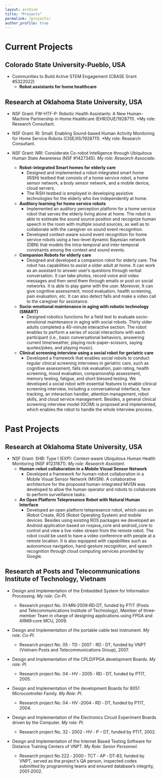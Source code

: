 ```yaml
---
layout: archive
title: "Projects"
permalink: /projects/
author_profile: true
---
```

# Current Projects
## Colorado State University-Pueblo, USA
* Communities to Build Active STEM Engagement (CBASE Grant #5322022)
  * **Robot assistants for home healthcare**

## Research at Oklahoma State University, USA
* NSF Grant: FW-HTF-P: Robotic Health Assistants: A New Human-Machine Partnership in Home Healthcare (EHR/DUE/1928711). *My role: Research Consultant.
* NSF Grant: RI: Small: Enabling Sound-based Human Activity Monitoring for Home Service Robots (CISE/IIS/1928711). *My role: Research Consultant.
 
* NSF Grant: NRI: Considerate Co-robot Intelligence through Ubiquitous Human State Awareness (NSF #1427345). *My role: Research Associate*.
  * **Robot-integrated Smart homes for elderly care**
      * Designed and implemented a robot-integrated smart home (RiSH) testbed that consists of a home service robot, a home sensor network, a body sensor network, and a mobile device, cloud servers.
      * The RiSH testbed is employed in developing assistive technologies for the elderly who live independently at home.
  * **Auditory learning for home service robots**
      * Implemented an auditory perception platform for a home service robot that serves the elderly living alone at home. The robot is able to estimate the sound source position and recognize human speech in the room with multiple sound sources, as well as to collaborate with the caregiver on sound event recognition.
      * Developed context-aware sound event recognition for home service robots using a two-level dynamic Bayesian network (DBN) that models the intra-temporal and inter-temporal constraints among the context and sound events.
  * **Companion Robots for elderly care**
      * Designed and developed a companion robot for elderly care. The robot has capabilities to assist a older adult at home. It can work as an assistant to answer user’s questions through verbal conversation. It can take photos, record voice and video messages and then send them through emails or post on social networks. It is able to play game with the user. Moreover, It can give cognitive assessment, mood evaluation, health screening, pain evaluation, etc. It can also detect falls and make a video call to the caregiver for assistance.
  * **Socio-emotional maintenance in aging with robotic technology (SMART)**
      * Designed robotics functions for a field test to evaluate socio-emotional maintenance in aging with social robots. Thirty older adults completed a 40-minute interactive section. The robot enables to perform a series of social interactions with each participant (i.e., basic conversational behaviors, answering current time/weather, playing rock-paper-scissors, saying quotes/jokes, and playing music).     
  * **Clinical screening interview using a social robot for geriatric care**
      * Developed a framework that enables social robots to conduct regular clinical screening interviews in geriatric care, such as cognitive assessment, falls risk evaluation, pain rating, health screening, mood evaluation, companionship assessment, memory testing, fatigue, and short blessed testing. We developed a social robot with essential features to enable clinical screening interview, including a conversational interface, face tracking, an interaction handler, attention management, robot skills, and cloud service management. Besides, a general clinical screening interview model (GCIM) is proposed and implemented, which enables the robot to handle the whole interview process.

# Past Projects
## Research at Oklahoma State University, USA
* NSF Grant: SHB: Type I (EXP): Context-aware Ubiquitous Human Health Monitoring (NSF #1231671). *My role: Research Assistant.*
  * **Human-robot collaboration in a Mobile Visual Sensor Network**
    * Developed a framework for human-robot collaboration in a Mobile Visual Sensor Network (MVSN). A collaborative architecture for the proposed human-integrated MVSN was developed to allow the human operator and robots to collaborate to perform surveillance tasks.
  * **An Open Platform Telepresence Robot with Natural Human Interface**
    * Developed an open platform telepresence robot, which uses an iRobot Create, ROS (Robot Operating System) and mobile devices. Besides using existing ROS packages we developed an Android application based on rosjava_core and android_core to control and view a live video stream from the remote robot. The robot could be used to have a video conference with people at a remote location. It is also equipped with capabilities such as autonomous navigation, hand-gesture recognition, and speech recognition through cloud computing services provided by Google.

## Research at Posts and Telecommunications Institute of Technology, Vietnam
* Design and Implementation of the Embedded System for Information Processing. *My role: Co-PI*.
  * Research project No. 01‐MN‐2009‐RD‐DT, funded by PTIT (Posts and Telecommunications Institute of Technology), Member of three‐member Team in charge of designing applications using FPGA and ARM9‐core MCU, 2009.

* Design and Implementation of the portable cable test instrument. *My role: Co-PI*.
  * Research project No. 05 ‐ TD ‐ 2007 ‐ RD ‐ DT, funded by VNPT (Vietnam Posts and Telecommunications Group), 2007.

* Design and Implementation of the CPLD/FPGA development Boards. *My role: PI*.
  * Research project No. 04 ‐ HV ‐ 2005 ‐ RD ‐ DT, funded by PTIT, 2005.

* Design and Implementation of the development Boards for 8051 Microcontroller Family. *My Role: PI*.
  * Research project No. 04  ‐ HV  ‐2004  ‐  RD  ‐  DT, funded by PTIT, 2004.

* Design and Implementation of the Electronics Circuit Experiment Boards driven by the Computer. *My role: PI*.
  * Research project No. 32 ‐ 2002 ‐ HV ‐ P – DT, funded by PTIT, 2002.

* Design and Implementation of the Internet Based Testing Software for Distance Training Centers of VNPT. *My Role: Senior Personnel*.
  * Research project No 222  ‐ 2000  ‐  TCT  ‐ AP  ‐ DT‐83, funded by VNPT, served as the project's QA person, inspected codes submitted by programming teams and ensured database’s integrity, 2001‐2002.
